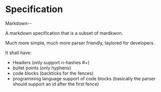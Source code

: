 # Specification

Markdown--

A markdown specification that is a subset of mardkwon.

Much more simple, much more parser friendly, taylored for developers.

It shall have:
- Headers (only support n-hashes \#+)
- bullet points (only hyphens)
- code blocks (backticks for the fences)
- programming language support of code blocks (basically the parser
  should support an id after the first fence)
